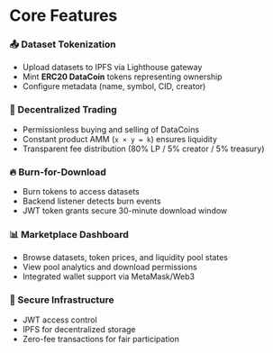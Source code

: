 # Core Features

### 📤 Dataset Tokenization
- Upload datasets to IPFS via Lighthouse gateway  
- Mint **ERC20 DataCoin** tokens representing ownership  
- Configure metadata (name, symbol, CID, creator)

### 💱 Decentralized Trading
- Permissionless buying and selling of DataCoins  
- Constant product AMM (`x × y = k`) ensures liquidity  
- Transparent fee distribution (80% LP / 5% creator / 5% treasury)

### 🔥 Burn-for-Download
- Burn tokens to access datasets  
- Backend listener detects burn events  
- JWT token grants secure 30-minute download window

### 📊 Marketplace Dashboard
- Browse datasets, token prices, and liquidity pool states  
- View pool analytics and download permissions  
- Integrated wallet support via MetaMask/Web3

### 🔐 Secure Infrastructure
- JWT access control  
- IPFS for decentralized storage  
- Zero-fee transactions for fair participation
